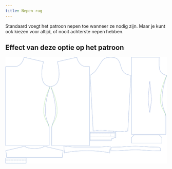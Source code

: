 ```yaml
---
title: Nepen rug
---
```


Standaard voegt het patroon nepen toe wanneer ze nodig zijn. Maar je kunt ook kiezen voor altijd, of nooit achterste nepen hebben.


## Effect van deze optie op het patroon
![Deze afbeelding toont het effect van deze optie door meerdere varianten die een andere waarde hebben voor deze optie te vervangen](simon_backdarts_sample.svg "Effect van deze optie op het patroon")